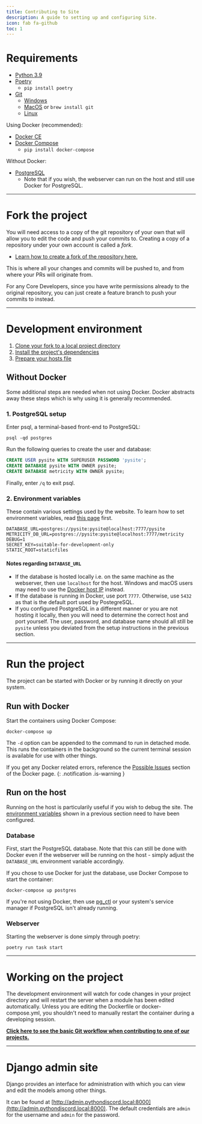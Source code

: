 ```yaml
---
title: Contributing to Site
description: A guide to setting up and configuring Site.
icon: fab fa-github
toc: 1
---
```


# Requirements

- [Python 3.9](https://www.python.org/downloads/)
- [Poetry](https://python-poetry.org/docs/#installation)
    - `pip install poetry`
- [Git](https://git-scm.com/downloads)
    - [Windows](https://git-scm.com/download/win)
    - [MacOS](https://git-scm.com/download/mac) or `brew install git`
    - [Linux](https://git-scm.com/download/linux)

Using Docker (recommended):

- [Docker CE](https://docs.docker.com/install/)
- [Docker Compose](https://docs.docker.com/compose/install/)
    - `pip install docker-compose`

Without Docker:

- [PostgreSQL](https://www.postgresql.org/download/)
    - Note that if you wish, the webserver can run on the host and still use Docker for PostgreSQL.

---
# Fork the project

You will need access to a copy of the git repository of your own that will allow you to edit the code and push your commits to.
Creating a copy of a repository under your own account is called a _fork_.

- [Learn how to create a fork of the repository here.](../forking-repository/)

This is where all your changes and commits will be pushed to, and from where your PRs will originate from.

For any Core Developers, since you have write permissions already to the original repository, you can just create a feature branch to push your commits to instead.

---
# Development environment

1. [Clone your fork to a local project directory](../cloning-repository/)
2. [Install the project's dependencies](../installing-project-dependencies/)
3. [Prepare your hosts file](../hosts-file/)

## Without Docker

Some additional steps are needed when not using Docker. Docker abstracts away these steps which is why using it is generally recommended.

### 1. PostgreSQL setup

Enter psql, a terminal-based front-end to PostgreSQL:

```shell
psql -qd postgres
```

Run the following queries to create the user and database:

```sql
CREATE USER pysite WITH SUPERUSER PASSWORD 'pysite';
CREATE DATABASE pysite WITH OWNER pysite;
CREATE DATABASE metricity WITH OWNER pysite;
```

Finally, enter `/q` to exit psql.

### 2. Environment variables

These contain various settings used by the website. To learn how to set environment variables, read [this page](../configure-environment-variables/) first.

```shell
DATABASE_URL=postgres://pysite:pysite@localhost:7777/pysite
METRICITY_DB_URL=postgres://pysite:pysite@localhost:7777/metricity
DEBUG=1
SECRET_KEY=suitable-for-development-only
STATIC_ROOT=staticfiles
```

#### Notes regarding `DATABASE_URL`

- If the database is hosted locally i.e. on the same machine as the webserver, then use `localhost` for the host. Windows and macOS users may need to use the [Docker host IP](../hosts-file/#windows) instead.
- If the database is running in Docker, use port `7777`. Otherwise, use `5432` as that is the default port used by PostegreSQL.
- If you configured PostgreSQL in a different manner or you are not hosting it locally, then you will need to determine the correct host and port yourself.
The user, password, and database name should all still be `pysite` unless you deviated from the setup instructions in the previous section.

---
# Run the project

The project can be started with Docker or by running it directly on your system.

## Run with Docker

Start the containers using Docker Compose:

```shell
docker-compose up
```

The `-d` option can be appended to the command to run in detached mode. This runs the containers in the background so the current terminal session is available for use with other things.

If you get any Docker related errors, reference the [Possible Issues](https://pythondiscord.com/pages/contributing/docker/#possible-issues") section of the Docker page.
{: .notification .is-warning }

## Run on the host

Running on the host is particularily useful if you wish to debug the site. The [environment variables](#2-environment-variables) shown in a previous section need to have been configured.

### Database

First, start the PostgreSQL database.
Note that this can still be done with Docker even if the webserver will be running on the host - simply adjust the `DATABASE_URL` environment variable accordingly.

If you chose to use Docker for just the database, use Docker Compose to start the container:

```shell
docker-compose up postgres
```

If you're not using Docker, then use [pg_ctl](https://www.postgresql.org/docs/current/app-pg-ctl.html) or your system's service manager if PostgreSQL isn't already running.

### Webserver

Starting the webserver is done simply through poetry:

```shell
poetry run task start
```

---
# Working on the project

The development environment will watch for code changes in your project directory and will restart the server when a module has been edited automatically.
Unless you are editing the Dockerfile or docker-compose.yml, you shouldn't need to manually restart the container during a developing session.

[**Click here to see the basic Git workflow when contributing to one of our projects.**](../working-with-git/)

---
# Django admin site

Django provides an interface for administration with which you can view and edit the models among other things.

It can be found at [http://admin.pythondiscord.local:8000](http://admin.pythondiscord.local:8000). The default credentials are `admin` for the username and `admin` for the password.
